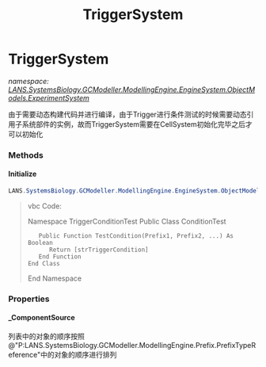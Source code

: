 ﻿---
title: TriggerSystem
---

# TriggerSystem
_namespace: [LANS.SystemsBiology.GCModeller.ModellingEngine.EngineSystem.ObjectModels.ExperimentSystem](N-LANS.SystemsBiology.GCModeller.ModellingEngine.EngineSystem.ObjectModels.ExperimentSystem.html)_

由于需要动态构建代码并进行编译，由于Trigger进行条件测试的时候需要动态引用子系统部件的实例，故而TriggerSystem需要在CellSystem初始化完毕之后才可以初始化



### Methods

#### Initialize
```csharp
LANS.SystemsBiology.GCModeller.ModellingEngine.EngineSystem.ObjectModels.ExperimentSystem.TriggerSystem.Initialize
```

> 
>  vbc Code:
>  
>  Namespace TriggerConditionTest
>     Public Class ConditionTest
>          
>        Public Function TestCondition(Prefix1, Prefix2, ...) As Boolean
>           Return [strTriggerCondition]
>        End Function
>     End Class
>  End Namespace
>  


### Properties

#### _ComponentSource
列表中的对象的顺序按照@"P:LANS.SystemsBiology.GCModeller.ModellingEngine.Prefix.PrefixTypeReference"中的对象的顺序进行排列
